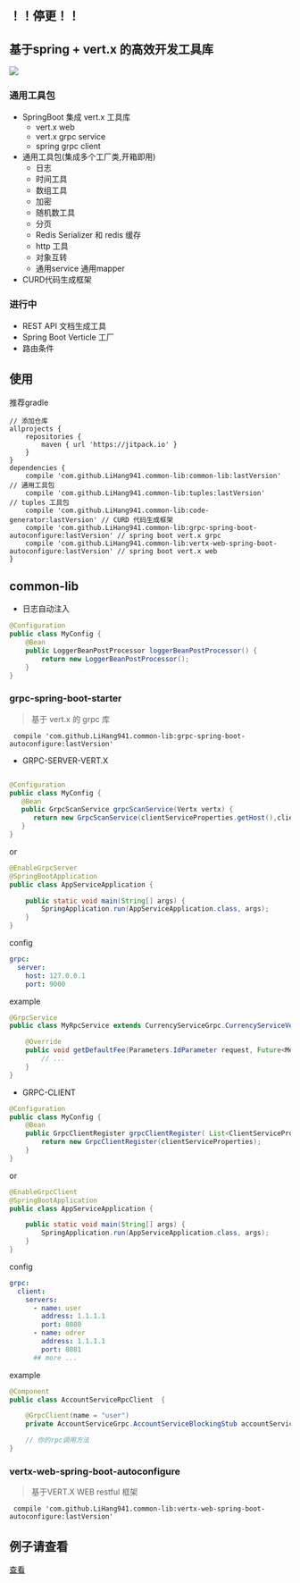 ## ！！停更！！

## 基于spring + vert.x 的高效开发工具库
[![](https://jitpack.io/v/LiHang941/common-lib.svg)](https://jitpack.io/#LiHang941/common-lib)




### 通用工具包

- SpringBoot 集成 vert.x 工具库
    - vert.x web 
    - vert.x grpc service
    - spring grpc client
- 通用工具包(集成多个工厂类,开箱即用)
    - 日志
    - 时间工具
    - 数组工具
    - 加密
    - 随机数工具
    - 分页
    - Redis Serializer 和 redis 缓存
    - http 工具
    - 对象互转
    - 通用service 通用mapper
- CURD代码生成框架
    


### 进行中

- REST API 文档生成工具
- Spring Boot Verticle 工厂
- 路由条件

## 使用

推荐gradle 

```
// 添加仓库
allprojects {
    repositories {
        maven { url 'https://jitpack.io' }
    }
}
dependencies {
    compile 'com.github.LiHang941.common-lib:common-lib:lastVersion' // 通用工具包
    compile 'com.github.LiHang941.common-lib:tuples:lastVersion'     // tuples 工具包
    compile 'com.github.LiHang941.common-lib:code-generator:lastVersion' // CURD 代码生成框架
    compile 'com.github.LiHang941.common-lib:grpc-spring-boot-autoconfigure:lastVersion' // spring boot vert.x grpc
    compile 'com.github.LiHang941.common-lib:vertx-web-spring-boot-autoconfigure:lastVersion' // spring boot vert.x web
}
```

## common-lib

- 日志自动注入

```java
@Configuration
public class MyConfig {
    @Bean
    public LoggerBeanPostProcessor loggerBeanPostProcessor() {
        return new LoggerBeanPostProcessor();
    }
}
```



### grpc-spring-boot-starter

> 基于 vert.x 的 grpc 库

```
 compile 'com.github.LiHang941.common-lib:grpc-spring-boot-autoconfigure:lastVersion'
```

- GRPC-SERVER-VERT.X

```java

@Configuration
public class MyConfig {
   @Bean
   public GrpcScanService grpcScanService(Vertx vertx) {
      return new GrpcScanService(clientServiceProperties.getHost(),clientServiceProperties.getPort(),vertx);
   }
}
```

or

```java
@EnableGrpcServer
@SpringBootApplication
public class AppServiceApplication {

    public static void main(String[] args) {
        SpringApplication.run(AppServiceApplication.class, args);
    }
}
```

config

```yaml
grpc:
  server:
    host: 127.0.0.1
    port: 9000
```

example

```java
@GrpcService
public class MyRpcService extends CurrencyServiceGrpc.CurrencyServiceVertxImplBase {

    @Override
    public void getDefaultFee(Parameters.IdParameter request, Future<Message.CurrencyWithdrawFee> response) {
        // ...
    }
}
```


- GRPC-CLIENT

```java
@Configuration
public class MyConfig {
    @Bean
    public GrpcClientRegister grpcClientRegister( List<ClientServiceProperties> clientServiceProperties) {
        return new GrpcClientRegister(clientServiceProperties);
    }
}
```
or

```java
@EnableGrpcClient
@SpringBootApplication
public class AppServiceApplication {

    public static void main(String[] args) {
        SpringApplication.run(AppServiceApplication.class, args);
    }
}
```

config


```yaml
grpc:
  client:
    servers:
      - name: user
        address: 1.1.1.1
        port: 8080
      - name: odrer
        address: 1.1.1.1
        port: 8081
      ## more ...
```


example


```java
@Component
public class AccountServiceRpcClient  {

    @GrpcClient(name = "user")
    private AccountServiceGrpc.AccountServiceBlockingStub accountServiceBlockingStub;

    // 你的rpc调用方法
}
```


### vertx-web-spring-boot-autoconfigure

> 基于VERT.X WEB restful 框架 

```
 compile 'com.github.LiHang941.common-lib:vertx-web-spring-boot-autoconfigure:lastVersion'
```


## 例子请查看

[查看](rest-samples)






